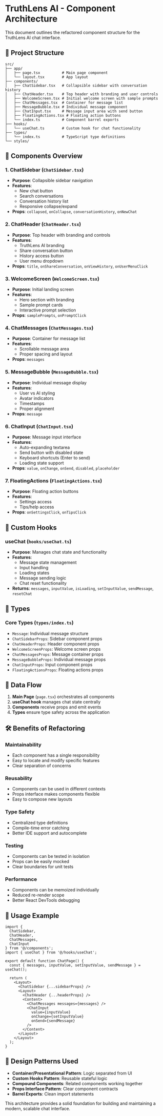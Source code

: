 # TruthLens AI - Component Architecture

This document outlines the refactored component structure for the TruthLens AI chat interface.

## 📁 Project Structure

```
src/
├── app/
│   ├── page.tsx          # Main page component
│   └── layout.tsx        # App layout
├── components/
│   ├── ChatSidebar.tsx   # Collapsible sidebar with conversation history
│   ├── ChatHeader.tsx    # Top header with branding and user controls
│   ├── WelcomeScreen.tsx # Initial welcome screen with sample prompts
│   ├── ChatMessages.tsx  # Container for message list
│   ├── MessageBubble.tsx # Individual message component
│   ├── ChatInput.tsx     # Message input area with send button
│   ├── FloatingActions.tsx # Floating action buttons
│   └── index.ts          # Component barrel exports
├── hooks/
│   └── useChat.ts        # Custom hook for chat functionality
├── types/
│   └── index.ts          # TypeScript type definitions
└── styles/
```

## 🧩 Components Overview

### 1. **ChatSidebar** (`ChatSidebar.tsx`)
- **Purpose**: Collapsible sidebar navigation
- **Features**: 
  - New chat button
  - Search conversations
  - Conversation history list
  - Responsive collapse/expand
- **Props**: `collapsed`, `onCollapse`, `conversationHistory`, `onNewChat`

### 2. **ChatHeader** (`ChatHeader.tsx`)
- **Purpose**: Top header with branding and controls
- **Features**:
  - TruthLens AI branding
  - Share conversation button
  - History access button
  - User menu dropdown
- **Props**: `title`, `onShareConversation`, `onViewHistory`, `onUserMenuClick`

### 3. **WelcomeScreen** (`WelcomeScreen.tsx`)
- **Purpose**: Initial landing screen
- **Features**:
  - Hero section with branding
  - Sample prompt cards
  - Interactive prompt selection
- **Props**: `samplePrompts`, `onPromptClick`

### 4. **ChatMessages** (`ChatMessages.tsx`)
- **Purpose**: Container for message list
- **Features**:
  - Scrollable message area
  - Proper spacing and layout
- **Props**: `messages`

### 5. **MessageBubble** (`MessageBubble.tsx`)
- **Purpose**: Individual message display
- **Features**:
  - User vs AI styling
  - Avatar indicators
  - Timestamps
  - Proper alignment
- **Props**: `message`

### 6. **ChatInput** (`ChatInput.tsx`)
- **Purpose**: Message input interface
- **Features**:
  - Auto-expanding textarea
  - Send button with disabled state
  - Keyboard shortcuts (Enter to send)
  - Loading state support
- **Props**: `value`, `onChange`, `onSend`, `disabled`, `placeholder`

### 7. **FloatingActions** (`FloatingActions.tsx`)
- **Purpose**: Floating action buttons
- **Features**:
  - Settings access
  - Tips/help access
- **Props**: `onSettingsClick`, `onTipsClick`

## 🎣 Custom Hooks

### **useChat** (`hooks/useChat.ts`)
- **Purpose**: Manages chat state and functionality
- **Features**:
  - Message state management
  - Input handling
  - Loading states
  - Message sending logic
  - Chat reset functionality
- **Returns**: `messages`, `inputValue`, `isLoading`, `setInputValue`, `sendMessage`, `resetChat`

## 📝 Types

### **Core Types** (`types/index.ts`)
- `Message`: Individual message structure
- `ChatSidebarProps`: Sidebar component props
- `ChatHeaderProps`: Header component props
- `WelcomeScreenProps`: Welcome screen props
- `ChatMessagesProps`: Message container props
- `MessageBubbleProps`: Individual message props
- `ChatInputProps`: Input component props
- `FloatingActionsProps`: Floating actions props

## 🔄 Data Flow

1. **Main Page** (`page.tsx`) orchestrates all components
2. **useChat hook** manages chat state centrally
3. **Components** receive props and emit events
4. **Types** ensure type safety across the application

## 🛠️ Benefits of Refactoring

### **Maintainability**
- Each component has a single responsibility
- Easy to locate and modify specific features
- Clear separation of concerns

### **Reusability**
- Components can be used in different contexts
- Props interface makes components flexible
- Easy to compose new layouts

### **Type Safety**
- Centralized type definitions
- Compile-time error catching
- Better IDE support and autocomplete

### **Testing**
- Components can be tested in isolation
- Props can be easily mocked
- Clear boundaries for unit tests

### **Performance**
- Components can be memoized individually
- Reduced re-render scope
- Better React DevTools debugging

## 🚀 Usage Example

```tsx
import { 
  ChatSidebar, 
  ChatHeader, 
  ChatMessages, 
  ChatInput 
} from '@/components';
import { useChat } from '@/hooks/useChat';

export default function ChatPage() {
  const { messages, inputValue, setInputValue, sendMessage } = useChat();
  
  return (
    <Layout>
      <ChatSidebar {...sidebarProps} />
      <Layout>
        <ChatHeader {...headerProps} />
        <Content>
          <ChatMessages messages={messages} />
          <ChatInput 
            value={inputValue}
            onChange={setInputValue}
            onSend={sendMessage}
          />
        </Content>
      </Layout>
    </Layout>
  );
}
```

## 🎨 Design Patterns Used

- **Container/Presentational Pattern**: Logic separated from UI
- **Custom Hooks Pattern**: Reusable stateful logic
- **Compound Components**: Related components working together
- **Props Interface Pattern**: Clear component contracts
- **Barrel Exports**: Clean import statements

This architecture provides a solid foundation for building and maintaining a modern, scalable chat interface.
